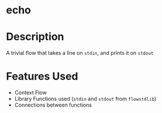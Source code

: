 echo
==

Description
===
A trivial flow that takes a line on `stdin`, and prints it on `stdout`

Features Used
===
* Context Flow
* Library Functions used (`stdin` and `stdout` from `flowstdlib`)
* Connections between functions
